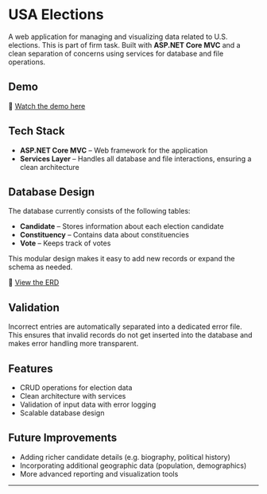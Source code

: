 # USA Elections  

A web application for managing and visualizing data related to U.S. elections. This is part of firm task.
Built with **ASP.NET Core MVC** and a clean separation of concerns using services for database and file operations.  

## Demo  

🎥 [Watch the demo here](https://drive.google.com/file/d/157bYBqXzowj389MGM1-Q9IWqEoEhv0Jt/view?usp=sharing)  


## Tech Stack  

- **ASP.NET Core MVC** – Web framework for the application  
- **Services Layer** – Handles all database and file interactions, ensuring a clean architecture  

## Database Design  

The database currently consists of the following tables:  

- **Candidate** – Stores information about each election candidate  
- **Constituency** – Contains data about constituencies  
- **Vote** – Keeps track of votes  

This modular design makes it easy to add new records or expand the schema as needed.  

📄 [View the ERD](https://drive.google.com/file/d/15bHqeY7DvINK0Nr9jJ_lp4cPHZqxkLuC/view?usp=sharing)  

## Validation  

Incorrect entries are automatically separated into a dedicated error file.  
This ensures that invalid records do not get inserted into the database and makes error handling more transparent.  

## Features  

- CRUD operations for election data  
- Clean architecture with services  
- Validation of input data with error logging  
- Scalable database design  

## Future Improvements  

- Adding richer candidate details (e.g. biography, political history)  
- Incorporating additional geographic data (population, demographics)  
- More advanced reporting and visualization tools  

---
